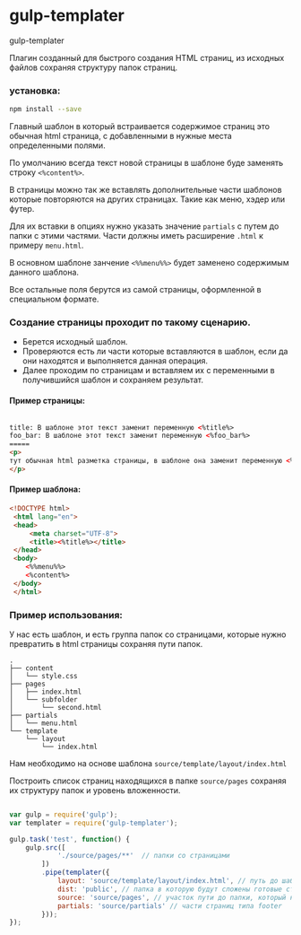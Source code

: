 # gulp-templater

gulp-templater

Плагин созданный для быстрого создания HTML страниц, из исходных файлов сохраняя структуру папок страниц.

### установка:

```bash
npm install --save
```

Главный шаблон в который встраивается содержимое страниц это обычная html страница, с добавленными в нужные места определенными полями.

По умолчанию всегда текст новой страницы в шаблоне буде заменять строку `<%content%>`.

В страницы можно так же вставлять дополнительные части шаблонов которые повторяются на других страницах. Такие как меню, хэдер или футер.

Для их вставки в опциях нужно указать значение `partials`  с путем до папки с этими частями. Части должны иметь расширение `.html` к примеру `menu.html`.

В основном шаблоне занчение `<%%menu%%>` будет заменено содержимым данного шаблона.

Все остальные поля берутся из самой страницы, оформленной в специальном формате.

### Создание страницы проходит по такому сценарию.

* Берется исходный шаблон.
* Проверяются есть ли части которые вставляются в шаблон, если да они находятся и выполняется данная операция.
* Далее проходим по страницам и вставляем их с переменными в получившийся шаблон и сохраняем результат.


#### Пример страницы:

```html

title: В шаблоне этот текст заменит переменную <%title%>
foo_bar: В шаблоне этот текст заменит переменную <%foo_bar%>
=====
<p>
тут обычная html разметка страницы, в шаблоне она заменит переменную <%content%>
</p>

```

#### Пример шаблона:
```html
<!DOCTYPE html>
 <html lang="en">
 <head>
     <meta charset="UTF-8">
     <title><%title%></title>
 </head>
 <body>
    <%%menu%%>
    <%content%>
 </body>
 </html> 
```



### Пример использования:

У нас есть шаблон, и есть группа папок со страницами, которые нужно превратить в html страницы сохраняя пути папок.

```
.
├── content
│   └── style.css
├── pages
│   ├── index.html
│   └── subfolder
│       └── second.html
├── partials
│   └── menu.html
└── template
    └── layout
        └── index.html

```

Нам необходимо на основе шаблона 
` source/template/layout/index.html `

Построить список страниц находящихся в папке 
`source/pages` сохраняя их структуру папок и уровень вложенности.


```js

var gulp = require('gulp');
var templater = require('gulp-templater');

gulp.task('test', function() {
    gulp.src([
            './source/pages/**'  // папки со страницами
        ])
        .pipe(templater({
            layout: 'source/template/layout/index.html', // путь до шаблона
            dist: 'public', // папка в которую будут сложены готовые страницы
            source: 'source/pages', // участок пути до папки, который нужно исключить
            partials: 'source/partials' // части страниц типа footer
        }));
});


```
